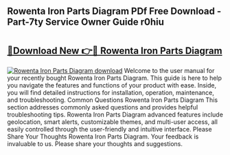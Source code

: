 ## Rowenta Iron Parts Diagram PDf Free Download - Part-7ty Service Owner Guide r0hiu

# <h2><a href="http://dfnu4h.blite.top/?on=Rowenta+Iron+Parts+Diagram">🔗Download New 👉🔴 Rowenta Iron Parts Diagram</a></h2>

[![Rowenta Iron Parts Diagram download](https://i.imgur.com/lujVjoI.png)](http://dfnu4h.blite.top/?on=Rowenta+Iron+Parts+Diagram)
Welcome to the user manual for your recently bought Rowenta Iron Parts Diagram. This guide is here to help you navigate the features and functions of your product with ease. Inside, you will find detailed instructions for installation, operation, maintenance, and troubleshooting. Common Questions Rowenta Iron Parts Diagram This section addresses commonly asked questions and provides helpful troubleshooting tips. Rowenta Iron Parts Diagram advanced features include geolocation, smart alerts, customizable themes, and multi-user access, all easily controlled through the user-friendly and intuitive interface. Please Share Your Thoughts Rowenta Iron Parts Diagram. Your feedback is invaluable to us. Please share your thoughts and suggestions.
